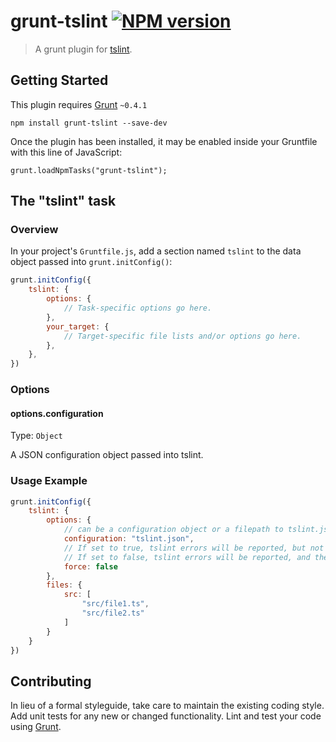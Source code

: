 # grunt-tslint [![NPM version](https://badge.fury.io/js/grunt-tslint.png)](http://badge.fury.io/js/grunt-tslint)

> A grunt plugin for [tslint](https://github.com/palantir/tslint).

## Getting Started

This plugin requires [Grunt](http://gruntjs.com/) `~0.4.1`

```
npm install grunt-tslint --save-dev
```

Once the plugin has been installed, it may be enabled inside your Gruntfile with this line of JavaScript:

```
grunt.loadNpmTasks("grunt-tslint");
```

## The "tslint" task

### Overview

In your project's `Gruntfile.js`, add a section named `tslint` to the data object passed into `grunt.initConfig()`:

```js
grunt.initConfig({
    tslint: {
        options: {
            // Task-specific options go here.
        },
        your_target: {
            // Target-specific file lists and/or options go here.
        },
    },
})
```

### Options

#### options.configuration

Type: `Object`

A JSON configuration object passed into tslint.

### Usage Example

```js
grunt.initConfig({
    tslint: {
        options: {
            // can be a configuration object or a filepath to tslint.json
            configuration: "tslint.json",
            // If set to true, tslint errors will be reported, but not fail the task
            // If set to false, tslint errors will be reported, and the task will fail
            force: false
        },
        files: {
            src: [
                "src/file1.ts",
                "src/file2.ts"
            ]
        }
    }
})
```

## Contributing

In lieu of a formal styleguide, take care to maintain the existing coding style.
Add unit tests for any new or changed functionality. Lint and test your code using [Grunt](http://gruntjs.com/).
